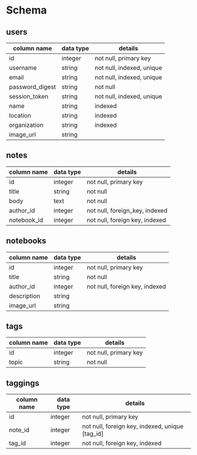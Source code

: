 # Schema

## users
column name     | data type | details
----------------|-----------|-----------------------
id              | integer   | not null, primary key
username        | string    | not null, indexed, unique
email           | string    | not null, indexed, unique
password_digest | string    | not null
session_token   | string    | not null, indexed, unique
name            | string    | indexed
location        | string    | indexed
organization    | string    | indexed
image_url       | string    |


## notes
column name | data type | details
------------|-----------|-----------------------
id          | integer   | not null, primary key
title       | string    | not null
body        | text      | not null
author_id   | integer   | not null, foreign_key, indexed
notebook_id | integer   | not null, foreign key, indexed

## notebooks
column name | data type | details
------------|-----------|-----------------------
id          | integer   | not null, primary key
title       | string    | not null
author_id   | integer   | not null, foreign key, indexed
description | string    |
image_url   | string    |

## tags
column name | data type | details
------------|-----------|-----------------------
id          | integer   | not null, primary key
topic        | string   | not null

## taggings
column name | data type | details
------------|-----------|-----------------------
id          | integer   | not null, primary key
note_id     | integer   | not null, foreign key, indexed, unique [tag_id]
tag_id      | integer   | not null, foreign key, indexed
